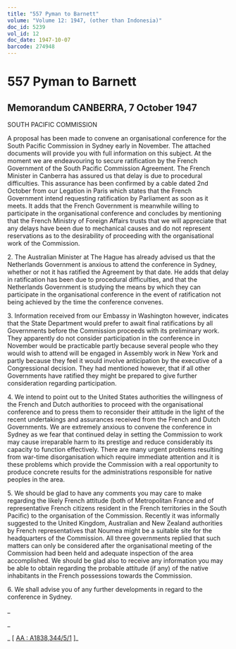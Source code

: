 ```yaml
---
title: "557 Pyman to Barnett"
volume: "Volume 12: 1947, (other than Indonesia)"
doc_id: 5239
vol_id: 12
doc_date: 1947-10-07
barcode: 274948
---
```


# 557 Pyman to Barnett

## Memorandum CANBERRA, 7 October 1947

SOUTH PACIFIC COMMISSION

A proposal has been made to convene an organisational conference for the South Pacific Commission in Sydney early in November. The attached documents will provide you with full information on this subject. At the moment we are endeavouring to secure ratification by the French Government of the South Pacific Commission Agreement. The French Minister in Canberra has assured us that delay is due to procedural difficulties. This assurance has been confirmed by a cable dated 2nd October from our Legation in Paris which states that the French Government intend requesting ratification by Parliament as soon as it meets. It adds that the French Government is meanwhile willing to participate in the organisational conference and concludes by mentioning that the French Ministry of Foreign Affairs trusts that we will appreciate that any delays have been due to mechanical causes and do not represent reservations as to the desirability of proceeding with the organisational work of the Commission.

2\. The Australian Minister at The Hague has already advised us that the Netherlands Government is anxious to attend the conference in Sydney, whether or not it has ratified the Agreement by that date. He adds that delay in ratification has been due to procedural difficulties, and that the Netherlands Government is studying the means by which they can participate in the organisational conference in the event of ratification not being achieved by the time the conference convenes.

3\. Information received from our Embassy in Washington however, indicates that the State Department would prefer to await final ratifications by all Governments before the Commission proceeds with its preliminary work. They apparently do not consider participation in the conference in November would be practicable partly because several people who they would wish to attend will be engaged in Assembly work in New York and partly because they feel it would involve anticipation by the executive of a Congressional decision. They had mentioned however, that if all other Governments have ratified they might be prepared to give further consideration regarding participation.

4\. We intend to point out to the United States authorities the willingness of the French and Dutch authorities to proceed with the organisational conference and to press them to reconsider their attitude in the light of the recent undertakings and assurances received from the French and Dutch Governments. We are extremely anxious to convene the conference in Sydney as we fear that continued delay in setting the Commission to work may cause irreparable harm to its prestige and reduce considerably its capacity to function effectively. There are many urgent problems resulting from war-time disorganisation which require immediate attention and it is these problems which provide the Commission with a real opportunity to produce concrete results for the administrations responsible for native peoples in the area.

5\. We should be glad to have any comments you may care to make regarding the likely French attitude (both of Metropolitan France and of representative French citizens resident in the French territories in the South Pacific) to the organisation of the Commission. Recently it was informally suggested to the United Kingdom, Australian and New Zealand authorities by French representatives that Noumea might be a suitable site for the headquarters of the Commission. All three governments replied that such matters can only be considered after the organisational meeting of the Commission had been held and adequate inspection of the area accomplished. We should be glad also to receive any information you may be able to obtain regarding the probable attitude (if any) of the native inhabitants in the French possessions towards the Commission.

6\. We shall advise you of any further developments in regard to the conference in Sydney.

_

_

_ [ [AA : A1838,344/5/1](http://www.naa.gov.au/cgi-bin/Search?O=I&Number=274948) ]_

